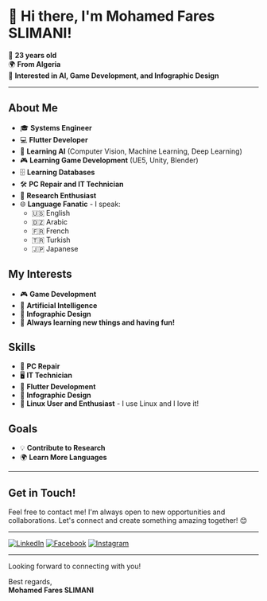 # 👋 Hi there, I'm Mohamed Fares SLIMANI!



🎂 **23 years old**  
🌍 **From Algeria**  
🎨 **Interested in AI, Game Development, and Infographic Design**

---

## About Me

- 🎓 **Systems Engineer**
- 💻 **Flutter Developer**
- 🤖 **Learning AI** (Computer Vision, Machine Learning, Deep Learning)
- 🎮 **Learning Game Development** (UE5, Unity, Blender)
- 🗄️ **Learning Databases**
- 🛠️ **PC Repair and IT Technician**
- 🧠 **Research Enthusiast**
- 🌐 **Language Fanatic** - I speak:
  - 🇺🇸 English
  - 🇩🇿 Arabic
  - 🇫🇷 French
  - 🇹🇷 Turkish
  - 🇯🇵 Japanese

## My Interests

- 🎮 **Game Development**
- 🤖 **Artificial Intelligence**
- 🎨 **Infographic Design**
- 🌟 **Always learning new things and having fun!**

## Skills

- 🔧 **PC Repair**
- 🖥️ **IT Technician**
- 📱 **Flutter Development**
- 🎨 **Infographic Design**
- 🐧 **Linux User and Enthusiast** - I use Linux and I love it!

## Goals

- 💡 **Contribute to Research**
- 🌍 **Learn More Languages**

---

## Get in Touch!

Feel free to contact me! I'm always open to new opportunities and collaborations. Let's connect and create something amazing together! 😊

---

[![LinkedIn](https://img.shields.io/badge/LinkedIn-Fares%20Slimani-0077B5?style=for-the-badge&logo=linkedin&logoColor=white)](https://www.linkedin.com/in/faresslimani01/)
[![Facebook](https://img.shields.io/badge/Facebook-Mohamed%20Fares%20Slimani-1877F2?style=for-the-badge&logo=facebook&logoColor=white)](https://web.facebook.com/mfaresSlimani)
[![Instagram](https://img.shields.io/badge/Instagram-@tsuki_699-E4405F?style=for-the-badge&logo=instagram&logoColor=white)](https://www.instagram.com/tsuki_699/)

---

Looking forward to connecting with you!

Best regards,  
**Mohamed Fares SLIMANI**
